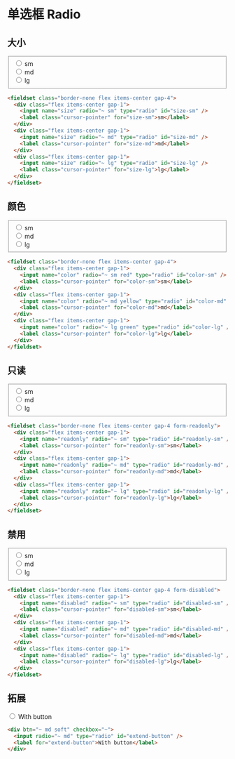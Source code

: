 # 单选框 Radio

## 大小

<fieldset class="border-none flex items-center gap-4">
  <div class="flex items-center gap-1">
    <input name="size" radio="~ sm" type="radio" id="size-sm" />
    <label class="cursor-pointer" for="size-sm">sm</label>
  </div>
  <div  class="flex items-center gap-1">
    <input name="size" radio="~ md" type="radio" id="size-md" />
    <label class="cursor-pointer" for="size-md">md</label>
  </div>
  <div  class="flex items-center gap-1">
    <input name="size" radio="~ lg" type="radio" id="size-lg" />
    <label class="cursor-pointer" for="size-lg">lg</label>
  </div>
</fieldset>

```html
<fieldset class="border-none flex items-center gap-4">
  <div class="flex items-center gap-1">
    <input name="size" radio="~ sm" type="radio" id="size-sm" />
    <label class="cursor-pointer" for="size-sm">sm</label>
  </div>
  <div class="flex items-center gap-1">
    <input name="size" radio="~ md" type="radio" id="size-md" />
    <label class="cursor-pointer" for="size-md">md</label>
  </div>
  <div class="flex items-center gap-1">
    <input name="size" radio="~ lg" type="radio" id="size-lg" />
    <label class="cursor-pointer" for="size-lg">lg</label>
  </div>
</fieldset>
```

## 颜色

<fieldset class="border-none flex items-center gap-4">
  <div class="flex items-center gap-1">
    <input name="color" radio="~ sm red" type="radio" id="color-sm" />
    <label class="cursor-pointer" for="color-sm">sm</label>
  </div>
  <div  class="flex items-center gap-1">
    <input name="color" radio="~ md yellow" type="radio" id="color-md" />
    <label class="cursor-pointer" for="color-md">md</label>
  </div>
  <div  class="flex items-center gap-1">
    <input name="color" radio="~ lg green" type="radio" id="color-lg" />
    <label class="cursor-pointer" for="color-lg">lg</label>
  </div>
</fieldset>

```html
<fieldset class="border-none flex items-center gap-4">
  <div class="flex items-center gap-1">
    <input name="color" radio="~ sm red" type="radio" id="color-sm" />
    <label class="cursor-pointer" for="color-sm">sm</label>
  </div>
  <div class="flex items-center gap-1">
    <input name="color" radio="~ md yellow" type="radio" id="color-md" />
    <label class="cursor-pointer" for="color-md">md</label>
  </div>
  <div class="flex items-center gap-1">
    <input name="color" radio="~ lg green" type="radio" id="color-lg" />
    <label class="cursor-pointer" for="color-lg">lg</label>
  </div>
</fieldset>
```

## 只读

<fieldset class="border-none flex items-center gap-4 form-readonly">
  <div class="flex items-center gap-1">
    <input name="readonly" radio="~ sm" type="radio" id="readonly-sm" />
    <label class="cursor-pointer" for="readonly-sm">sm</label>
  </div>
  <div  class="flex items-center gap-1">
    <input name="readonly" radio="~ md" type="radio" id="readonly-md" />
    <label class="cursor-pointer" for="readonly-md">md</label>
  </div>
  <div  class="flex items-center gap-1">
    <input name="readonly" radio="~ lg" type="radio" id="readonly-lg" />
    <label class="cursor-pointer" for="readonly-lg">lg</label>
  </div>
</fieldset>

```html
<fieldset class="border-none flex items-center gap-4 form-readonly">
  <div class="flex items-center gap-1">
    <input name="readonly" radio="~ sm" type="radio" id="readonly-sm" />
    <label class="cursor-pointer" for="readonly-sm">sm</label>
  </div>
  <div class="flex items-center gap-1">
    <input name="readonly" radio="~ md" type="radio" id="readonly-md" />
    <label class="cursor-pointer" for="readonly-md">md</label>
  </div>
  <div class="flex items-center gap-1">
    <input name="readonly" radio="~ lg" type="radio" id="readonly-lg" />
    <label class="cursor-pointer" for="readonly-lg">lg</label>
  </div>
</fieldset>
```

## 禁用

<fieldset class="border-none flex items-center gap-4 form-disabled">
  <div class="flex items-center gap-1">
    <input name="disabled" radio="~ sm" type="radio" id="disabled-sm" />
    <label class="cursor-pointer" for="disabled-sm">sm</label>
  </div>
  <div  class="flex items-center gap-1">
    <input name="disabled" radio="~ md" type="radio" id="disabled-md" />
    <label class="cursor-pointer" for="disabled-md">md</label>
  </div>
  <div  class="flex items-center gap-1">
    <input name="disabled" radio="~ lg" type="radio" id="disabled-lg" />
    <label class="cursor-pointer" for="disabled-lg">lg</label>
  </div>
</fieldset>

```html
<fieldset class="border-none flex items-center gap-4 form-disabled">
  <div class="flex items-center gap-1">
    <input name="disabled" radio="~ sm" type="radio" id="disabled-sm" />
    <label class="cursor-pointer" for="disabled-sm">sm</label>
  </div>
  <div class="flex items-center gap-1">
    <input name="disabled" radio="~ md" type="radio" id="disabled-md" />
    <label class="cursor-pointer" for="disabled-md">md</label>
  </div>
  <div class="flex items-center gap-1">
    <input name="disabled" radio="~ lg" type="radio" id="disabled-lg" />
    <label class="cursor-pointer" for="disabled-lg">lg</label>
  </div>
</fieldset>
```

## 拓展

<div btn="~ md soft" checkbox="~">
  <input radio="~ md" type="radio" id="extend-button" />
  <label for="extend-button">With button</label>
</div>

```html
<div btn="~ md soft" checkbox="~">
  <input radio="~ md" type="radio" id="extend-button" />
  <label for="extend-button">With button</label>
</div>
```
